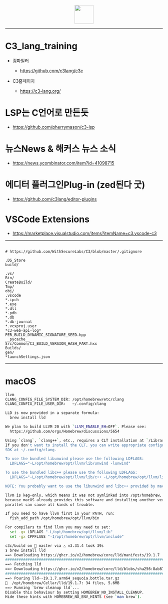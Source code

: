 <p align="center">
    <img width="60px" src="https://github.com/user-attachments/assets/778b6db8-e04e-4548-ba2f-7198c93a8320" />
</p>

<hr />

# C3_lang_training
- 컴파일러
  - https://github.com/c3lang/c3c

- C3홈페이지
  - https://c3-lang.org/

# LSP는 C언어로 만든듯
- https://github.com/pherrymason/c3-lsp

# 뉴스News & 해커스 뉴스 소식
- https://news.ycombinator.com/item?id=41098715

# 에디터 플러그인Plug-in (zed된다 굿)
- https://github.com/c3lang/editor-plugins

# VSCode Extensions
- https://marketplace.visualstudio.com/items?itemName=c3.vscode-c3


<hr />

```gitignore

# https://github.com/WithSecureLabs/C3/blob/master/.gitignore

.DS_Store
build/

.vs/
Bin/
CreateBuild/
Tmp/
obj/
.vscode
*.ipch
*.exe
*.dll
*.pdb
*.db
*.db-journal
*.vcxproj.user
*c3-web-api-log*
PER_BUILD_DYNAMIC_SIGNATURE_SEED.hpp
__pycache__
Src/Common/C3_BUILD_VERSION_HASH_PART.hxx
Builds/
gen/
*launchSettings.json
```

<hr />

# macOS

```bash
llvm
CLANG_CONFIG_FILE_SYSTEM_DIR: /opt/homebrew/etc/clang
CLANG_CONFIG_FILE_USER_DIR:   ~/.config/clang

LLD is now provided in a separate formula:
  brew install lld

We plan to build LLVM 20 with `LLVM_ENABLE_EH=OFF`. Please see:
  https://github.com/orgs/Homebrew/discussions/5654

Using `clang`, `clang++`, etc., requires a CLT installation at `/Library/Developer/CommandLineTools`.
If you don't want to install the CLT, you can write appropriate configuration files pointing to your
SDK at ~/.config/clang.

To use the bundled libunwind please use the following LDFLAGS:
  LDFLAGS="-L/opt/homebrew/opt/llvm/lib/unwind -lunwind"

To use the bundled libc++ please use the following LDFLAGS:
  LDFLAGS="-L/opt/homebrew/opt/llvm/lib/c++ -L/opt/homebrew/opt/llvm/lib/unwind -lunwind"

NOTE: You probably want to use the libunwind and libc++ provided by macOS unless you know what you're doing.

llvm is keg-only, which means it was not symlinked into /opt/homebrew,
because macOS already provides this software and installing another version in
parallel can cause all kinds of trouble.

If you need to have llvm first in your PATH, run:
  fish_add_path /opt/homebrew/opt/llvm/bin

For compilers to find llvm you may need to set:
  set -gx LDFLAGS "-L/opt/homebrew/opt/llvm/lib"
  set -gx CPPFLAGS "-I/opt/homebrew/opt/llvm/include"

c3c/build on  master via △ v3.31.4 took 39s 
❯ brew install lld
==> Downloading https://ghcr.io/v2/homebrew/core/lld/manifests/19.1.7
######################################################################### 100.0%
==> Fetching lld
==> Downloading https://ghcr.io/v2/homebrew/core/lld/blobs/sha256:8ab87c52570ffa
######################################################################### 100.0%
==> Pouring lld--19.1.7.arm64_sequoia.bottle.tar.gz
🍺  /opt/homebrew/Cellar/lld/19.1.7: 34 files, 5.6MB
==> Running `brew cleanup lld`...
Disable this behaviour by setting HOMEBREW_NO_INSTALL_CLEANUP.
Hide these hints with HOMEBREW_NO_ENV_HINTS (see `man brew`).
```
